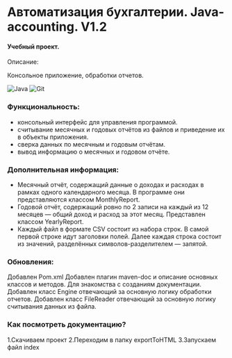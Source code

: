 # Автоматизация бухгалтерии. Java-accounting. V1.2
#### Учебный проект.

Описание:

Консольное приложение, обработки отчетов.

![Java](https://img.shields.io/badge/-Java-green) ![Git](https://badgen.net/badge/icon/github?icon=github&label)


### Функциональность:
* консольный интерфейс для управления программой.
* считывание месячных и годовых отчётов из файлов и приведение их в объекты приложения.
* сверка данных по месячным и годовым отчётам.
* вывод информацию о месячных и годовом отчёте.

### Дополнительная информация:

* Месячный отчёт, содержащий данные о доходах и расходах в рамках одного календарного месяца. В программе они представляются классом MonthlyReport.
* Годовой отчёт, содержащий ровно по 2 записи на каждый из 12 месяцев — общий доход и расход за этот месяц. Представлен классом YearlyReport.
* Каждый файл в формате CSV состоит из набора строк. В самой первой строке идут заголовки полей. Далее каждая строка состоит из значений, разделённых символов-разделителем — запятой.

### Обновления:

Добавлен Pom.xml
Добавлен плагин maven-doc и описание основных классов и методов. Для знакомства с созданиям документации.
Добавлен класс Engine отвечающий за основную логику обработки отчетов.
Добавлен класс FileReader отвечающий за основную логику cчитывания данных из файла.


### Как посмотреть документацию?

1.Cкачиваем проект
2.Переходим в папку exportToHTML 
3.Запускаем файл index
